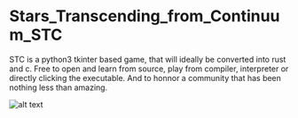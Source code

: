# Stars_Transcending_from_Continuum_STC
STC is a python3 tkinter based game, that will ideally be converted into rust and c.
Free to open and learn from source, play from compiler, interpreter or directly clicking the executable. 
And to honnor a community that has been nothing less than amazing.

![alt text](https://raw.githubusercontent.com/Tavnos/Stars_Transcending_Continuum_STC/master/stc.jpg)
